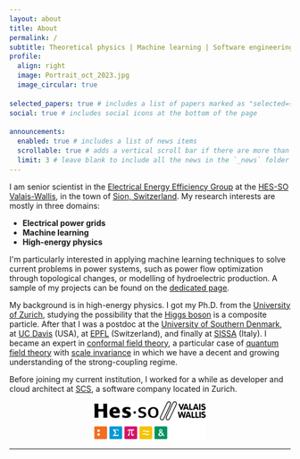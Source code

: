 ```yaml
---
layout: about
title: About
permalink: /
subtitle: Theoretical physics | Machine learning | Software engineering
profile:
  align: right
  image: Portrait_oct_2023.jpg
  image_circular: true

selected_papers: true # includes a list of papers marked as "selected={true}"
social: true # includes social icons at the bottom of the page

announcements:
  enabled: true # includes a list of news items
  scrollable: true # adds a vertical scroll bar if there are more than 3 news items
  limit: 3 # leave blank to include all the news in the `_news` folder
---
```


I am senior scientist in the <a href='https://etranselec.ch/'>Electrical Energy Efficiency Group</a> at the <a href='https://www.hevs.ch/'>HES-SO Valais-Wallis</a>, in the town of <a href='https://goo.gl/maps/2KSLcLG25jX94kfU9'>Sion, Switzerland</a>.
My research interests are mostly in three domains:

- **Electrical power grids**
- **Machine learning**
- **High-energy physics**

I'm particularly interested in applying machine learning techniques to solve current problems in power systems, such as power flow optimization through topological changes, or modelling of hydroelectric production.
A sample of my projects can be found on the [dedicated page](/projects).

My background is in high-energy physics. I got my Ph.D. from the [University of Zurich](https://www.uzh.ch), studying the possibility that the [Higgs boson](https://en.wikipedia.org/wiki/Higgs_boson) is a composite particle. After that I was a postdoc at the [University of Southern Denmark](https://www.linkedin.com/company/cp3-origins-sdu/), at [UC Davis](https://qmap.ucdavis.edu/) (USA), at [EPFL](https://www.epfl.ch/labs/lptp/) (Switzerland), and finally at [SISSA](https://www.sissa.it/) (Italy). I became an expert in [conformal field theory](https://en.wikipedia.org/wiki/Conformal_field_theory), a particular case of [quantum field theory](https://en.wikipedia.org/wiki/Quantum_field_theory) with [scale invariance](https://en.wikipedia.org/wiki/Scale_invariance) in which we have a decent and growing understanding of the strong-coupling regime.

Before joining my current institution, I worked for a while as developer and cloud architect at [SCS](https://www.scs.ch), a software company located in Zurich.

<p align="center">
<a href="https://www.hevs.ch" target="_blank">
<img src="/assets/img/HES-SO-VS.png" alt="HES-SO Valais-Wallis" class="center">
</a>
</p>

<hr>
